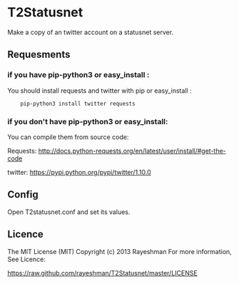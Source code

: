 T2Statusnet
===========

Make a copy of an twitter account on a statusnet server.

Requesments
-------------------

### if you have pip-python3 or easy_install :

You should install requests and twitter with pip or easy_install :

        pip-python3 install twitter requests

### if you don't have pip-python3 or easy_install:

You can compile them from source code:

Requests:	http://docs.python-requests.org/en/latest/user/install/#get-the-code

twitter:	https://pypi.python.org/pypi/twitter/1.10.0

Config
-----------
Open T2statusnet.conf and set its values.

Licence
-----------
The MIT License (MIT) Copyright (c) 2013 Rayeshman
For more information, See Licence:

https://raw.github.com/rayeshman/T2Statusnet/master/LICENSE
